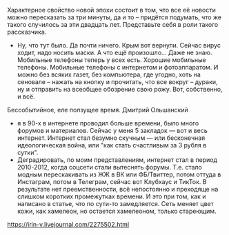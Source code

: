 Характерное свойство новой эпохи состоит в том, что все её новости можно пересказать за три минуты, да и то – придётся подумать, что же такого случилось за эти двадцать лет. Представьте себя в роли такого рассказчика.

- Ну, что тут было. Да почти ничего. Крым вот вернули. Сейчас вирус ходит, надо носить маски. А что ещё произошло… Даже не знаю. Мобильные телефоны теперь у всех есть. Хорошие мобильные телефоны. Мобильные телефоны с интернетом и фотоаппаратом. И можно без всяких газет, без компьютера, где угодно, хоть на сеновале – нажать на кнопку и прочитать, что все вокруг – дураки, ну и отправить на всеобщее обозрение свою рожу. Вот, собственно, и всё.

Бессобытийное, еле ползущее время.
Дмитрий Ольшанский

- я в 90-х в интернете проводил больше времени, было много форумов и материалов. Сейчас у меня 5 закладок — вот и весь интернет. Интернет стал безумно скучным — или бесконечная идеологическая война, или "как стать счастливым за 3 рубля в сутки".
- Деградировать, по моим представлениям, интернет стал в период 2010-2012, когда соцсети стали вытеснять форумы. Т.е. стало модным перескакивать из ЖЖ в ВК или ФБ/Твиттер, потом оттуда в Инстаграм, потом в Телеграм, сейчас вот Клубхаус и ТикТок. В результате нет преемственности, всё непостоянно и преходяще на слишком коротких промежутках времени. И это при том, как и написано в статье, что по сути-то замедляется. Сеть меняет цвет кожи, как хамелеон, но остается хамелеоном, только стареющим.

https://irin-v.livejournal.com/2275502.html